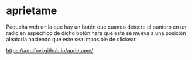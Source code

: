 # aprietame
Pequeña web en la que hay un botón que cuando detecte el puntero en un radio en específico de dicho botón hara que este se mueva a una posición aleatoria haciendo que este sea imposible de clickear


https://adolfovi.github.io/aprietame/
